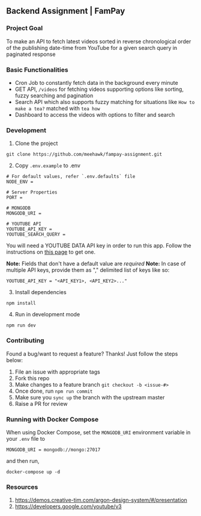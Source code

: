 ## Backend Assignment | FamPay

### Project Goal

To make an API to fetch latest videos sorted in reverse chronological order of the publishing date-time from YouTube for a given search query in paginated response

### Basic Functionalities

- Cron Job to constantly fetch data in the background every minute
- GET API, `/videos` for fetching videos supporting options like sorting, fuzzy searching and pagination
- Search API which also supports fuzzy matching for situations like `How to make a tea?` matched with `tea how`
- Dashboard to access the videos with options to filter and search

### Development

1. Clone the project

`git clone https://github.com/meehawk/fampay-assignment.git`

2. Copy `.env.example` to .env

```
# For default values, refer `.env.defaults` file
NODE_ENV = 

# Server Properties
PORT =

# MONGODB
MONGODB_URI = 

# YOUTUBE API
YOUTUBE_API_KEY =
YOUTUBE_SEARCH_QUERY =
```
You will need a YOUTUBE DATA API key in order to run this app. Follow the instructions on [this page](https://developers.google.com/youtube/v3/getting-started) to get one.

**Note:** Fields that don't have a default value are _required_
**Note:** In case of multiple API keys, provide them as "," delimited list of keys like so:

```
YOUTUBE_API_KEY = "<API_KEY1>, <API_KEY2>..."
```

3. Install dependencies

`npm install`

4. Run in development mode

`npm run dev`

### Contributing

Found a bug/want to request a feature? Thanks! Just follow the steps below:

1. File an issue with appropriate tags
2. Fork this repo
3. Make changes to a feature branch
`git checkout -b <issue-#>`
4. Once done, run `npm run commit`
5. Make sure you `sync up` the branch with the upstream master
6. Raise a PR for review

### Running with Docker Compose

When using Docker Compose, set the `MONGODB_URI` environment variable in your `.env` file to

```
MONGODB_URI = mongodb://mongo:27017
```

and then run,

```
docker-compose up -d
```

### Resources

1. https://demos.creative-tim.com/argon-design-system/#/presentation
2. https://developers.google.com/youtube/v3